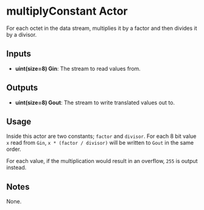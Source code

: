 # multiplyConstant Actor #
For each octet in the data stream, multiplies it by a factor and then divides it by a divisor.

## Inputs ##
* **uint(size=8) Gin**: The stream to read values from.

## Outputs ##
* **uint(size=8) Gout**: The stream to write translated values out to.

## Usage ##
Inside this actor are two constants; `factor` and `divisor`. For each 8 bit value `x` read from `Gin`, `x * (factor / divisor)` will be written to `Gout` in the same order.

For each value, if the multiplication would result in an overflow, `255` is output instead.

## Notes ##
None.
